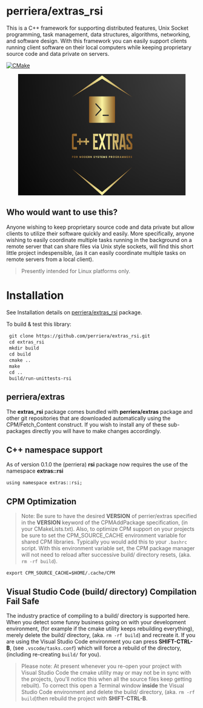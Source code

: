 # perriera/extras_rsi
This is a C++ framework for supporting distributed features, Unix Socket programming, task management, data structures, algorithms, networking, and software design. With this framework you can easily support clients running client software on their local computers while keeping proprietary source code and data private on servers.

[![CMake](https://github.com/mattcoding4days/extras/actions/workflows/cmake.yml/badge.svg?branch=dev)](https://github.com/mattcoding4days/extras/actions/workflows/cmake.yml)

<div align="center">
  <img width="442" height="320" src="assets/extras.png">
  <br>
</div>

## Who would want to use this?
Anyone wishing to keep proprietary source code and data private but allow clients to utilize their software quickly and easily. More specifically, anyone wishing to easily coordinate multiple tasks running in the background on a remote server that can share files via Unix style sockets, will find this short little project indespensible, (as it can easily coordinate multiple tasks on remote servers from a local client).

>
> Presently intended for Linux platforms only.
>
 # Installation
 See Installation details on  [perriera/extras_rsi](https://github.com/perriera/extras_rsi.git) package.

 To build & test this library:
  
     git clone https://github.com/perriera/extras_rsi.git
     cd extras_rsi
     mkdir build
     cd build
     cmake ..
     make
     cd ..
     build/run-unittests-rsi

## perriera/extras
The **extras_rsi** package comes bundled with **perriera/extras** package and other git repositories that are downloaded automatically using the CPM/Fetch_Content construct. If you wish to install any of these sub-packages directly you will have to make changes accordingly.
    
## C++ namespace support
As of version 0.1.0 the (perriera) **rsi** package now requires the use of the namespace **extras::rsi**

    using namespace extras::rsi;

## CPM Optimization
> Note: Be sure to have the desired **VERSION** of perrier/extras specified in the **VERSION** keyword of the CPMAddPackage specification, (in your CMakeLists.txt). Also, to optimize CPM support on your projects be sure to set the CPM_SOURCE_CACHE environment variable for shared CPM libraries. Typically you would add this to your `.bashrc` script. With this environment variable set, the CPM package manager will not need to reload after successive build/ directory resets, (aka. `rm -rf build`). 

	export CPM_SOURCE_CACHE=$HOME/.cache/CPM

## Visual Studio Code (build/ directory) Compilation Fail Safe
The industry practice of compiling to a build/ directory is supported here. When you detect some funny business going on with your development environment, (for example if the cmake utility keeps rebuilding everything), merely delete the build/ directory, (aka. `rm -rf build`) and recreate it. If you are using the Visual Studio Code environment you can press **SHIFT-CTRL-B**, (see `.vscode/tasks.conf`) which will force a rebuild of the directory, (including re-creating `build/` for you).

> Please note: At present whenever you re-open your project with Visual Studio Code the cmake utility may or may not be in sync with the projects, (you'll notice this when all the source files keep getting rebuilt). To correct this open a Terminal window **inside** the Visual Studio Code environment and delete the build/ directory, (aka. `rm -rf build`)then rebuild the project with **SHIFT-CTRL-B**.
